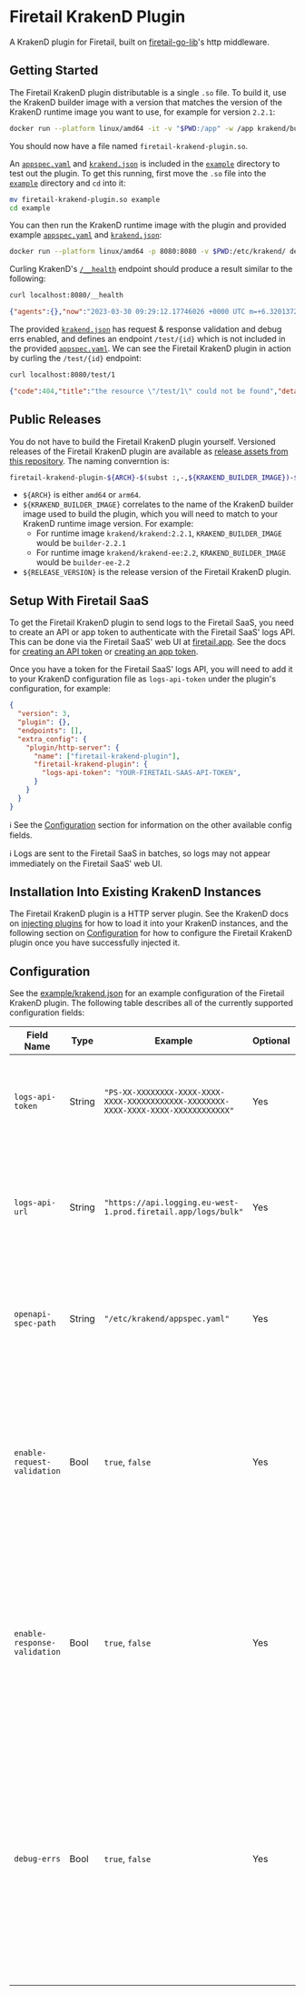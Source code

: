 # Firetail KrakenD Plugin

A KrakenD plugin for Firetail, built on [firetail-go-lib](https://github.com/FireTail-io/firetail-go-lib)'s http middleware.



## Getting Started

The Firetail KrakenD plugin distributable is a single `.so` file. To build it, use the KrakenD builder image with a version that matches the version of the KrakenD runtime image you want to use, for example for version `2.2.1`:

```bash
docker run --platform linux/amd64 -it -v "$PWD:/app" -w /app krakend/builder:2.2.1 go build -buildmode=plugin -o firetail-krakend-plugin.so .
```

You should now have a file named `firetail-krakend-plugin.so`. 

An [`appspec.yaml`](./example/appspec.yaml) and [`krakend.json`](./example/krakend.json) is included in the [`example`](./example) directory to test out the plugin. To get this running, first move the `.so` file into the [`example`](./example) directory and `cd` into it:

```bash
mv firetail-krakend-plugin.so example
cd example
```

You can then run the KrakenD runtime image with the plugin and provided example [`appspec.yaml`](./example/appspec.yaml) and [`krakend.json`](./example/krakend.json):

```bash
docker run --platform linux/amd64 -p 8080:8080 -v $PWD:/etc/krakend/ devopsfaith/krakend run --config /etc/krakend/krakend.json
```

Curling KrakenD's [`/__health`](http://localhost:8080/__health) endpoint should produce a result similar to the following:

```bash
curl localhost:8080/__health
```

```json
{"agents":{},"now":"2023-03-30 09:29:12.17746026 +0000 UTC m=+6.320137296","status":"ok"}
```

The provided [`krakend.json`](./example/krakend.json) has request & response validation and debug errs enabled, and defines an endpoint `/test/{id}` which is not included in the provided [`appspec.yaml`](./example/appspec.yaml). We can see the Firetail KrakenD plugin in action by curling the `/test/{id}` endpoint:

```bash
curl localhost:8080/test/1
```

```json
{"code":404,"title":"the resource \"/test/1\" could not be found","detail":"a path for \"/test/1\" could not be found in your appspec"}
```



## Public Releases

You do not have to build the Firetail KrakenD plugin yourself. Versioned releases of the Firetail KrakenD plugin are available as [release assets from this repository](https://github.com/FireTail-io/firetail-krakend-plugin-poc/releases). The naming converntion is:

```bash
firetail-krakend-plugin-${ARCH}-$(subst :,-,${KRAKEND_BUILDER_IMAGE})-${RELEASE_VERSION}.so
```

- `${ARCH}` is either `amd64` or `arm64`.
- `${KRAKEND_BUILDER_IMAGE}` correlates to the name of the KrakenD builder image used to build the plugin, which you will need to match to your KrakenD runtime image version. For example:
  - For runtime image `krakend/krakend:2.2.1`, `KRAKEND_BUILDER_IMAGE` would be `builder-2.2.1`
  - For runtime image `krakend/krakend-ee:2.2`, `KRAKEND_BUILDER_IMAGE` would be `builder-ee-2.2`
- `${RELEASE_VERSION}` is the release version of the Firetail KrakenD plugin.



## Setup With Firetail SaaS

To get the Firetail KrakenD plugin to send logs to the Firetail SaaS, you need to create an API or app token to authenticate with the Firetail SaaS' logs API. This can be done via the Firetail SaaS' web UI at [firetail.app](https://firetail.app/). See the docs for [creating an API token](https://firetail.io/docs/create-an-api-token) or [creating an app token](https://firetail.io/docs/create-app-tokent).

Once you have a token for the Firetail SaaS' logs API, you will need to add it to your KrakenD configuration file as `logs-api-token` under the plugin's configuration, for example:

```json
{
  "version": 3,
  "plugin": {},
  "endpoints": [],
  "extra_config": {
    "plugin/http-server": {
      "name": ["firetail-krakend-plugin"],
      "firetail-krakend-plugin": {
        "logs-api-token": "YOUR-FIRETAIL-SAAS-API-TOKEN",
      }
    }
  }
}

```

ℹ️ See the [Configuration](#configuration) section for information on the other available config fields.

ℹ️ Logs are sent to the Firetail SaaS in batches, so logs may not appear immediately on the Firetail SaaS' web UI.



## Installation Into Existing KrakenD Instances

The Firetail KrakenD plugin is a HTTP server plugin. See the KrakenD docs on [injecting plugins](https://www.krakend.io/docs/extending/injecting-plugins/) for how to load it into your KrakenD instances, and the following section on [Configuration](#configuration) for how to configure the Firetail KrakenD plugin once you have successfully injected it.



## Configuration

See the [example/krakend.json](./example/krakend.json) for an example configuration of the Firetail KrakenD plugin. The following table describes all of the currently supported configuration fields:

| Field Name                   | Type   | Example                                                      | Optional | Description                                                  |
| ---------------------------- | ------ | ------------------------------------------------------------ | -------- | ------------------------------------------------------------ |
| `logs-api-token`             | String | `"PS-XX-XXXXXXXX-XXXX-XXXX-XXXX-XXXXXXXXXXXX-XXXXXXXX-XXXX-XXXX-XXXX-XXXXXXXXXXXX"` | Yes      | Your API token for the Firetail SaaS. If unset, no logs will be sent to Firetail. |
| `logs-api-url`               | String | `"https://api.logging.eu-west-1.prod.firetail.app/logs/bulk"` | Yes      | The URL to which logs will be sent via POST requests. Defaults to the Firetail SaaS' bulk logs endpoint. |
| `openapi-spec-path`          | String | `"/etc/krakend/appspec.yaml"`                                | Yes      | The absolute path to your appspec. By default, no appspec will be used. |
| `enable-request-validation`  | Bool   | `true`, `false`                                              | Yes      | Whether or not requests should be validated against the provided appspec. This defaults to `false` and requires `openapi-spec-path` to be defined. |
| `enable-response-validation` | Bool   | `true`, `false`                                              | Yes      | Whether or not requests should be validated against the provided appspec. This defaults to `false` and requires `openapi-spec-path` to be defined. |
| `debug-errs`                 | Bool   | `true`, `false`                                              | Yes      | Whether or not to include more verbose information in the RFC7807 error responses' `details` member, returned when requests or responses are blocked by validation if enabled. Defaults to `false`. |

